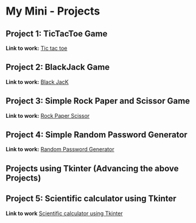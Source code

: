 #  My Mini - Projects

##  Project 1: TicTacToe Game
     
**Link to work:** [Tic tac toe](https://repl.it/@Yeshu07/Mini-Projects#tictactoe.py)

##  Project 2: BlackJack Game

**Link to work:** [Black JacK](https://repl.it/@Yeshu07/Mini-Projects#BlackJack.py)

## Project 3: Simple Rock Paper and Scissor Game

**Link to work:** [Rock Paper Scissor](https://repl.it/@Yeshu07/Mini-Projects#Rock_Paper_Scissor.py)

## Project 4: Simple Random Password Generator

**Link to work:** [Random Password Generator](https://repl.it/@Yeshu07/Mini-Projects#RandomPasswordGenerator.py)
   
   
## Projects using Tkinter (Advancing the above Projects)

## Project 5: Scientific calculator using Tkinter

**Link to work** [Scientific calculator using Tkinter](https://repl.it/@Yeshu07/Mini-Projects#Scientific_Calculator_Using_Tkinter.py)
